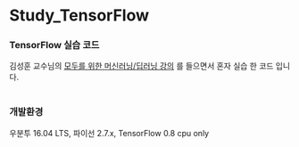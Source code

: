 # Study_TensorFlow
<h3>TensorFlow 실습 코드</h3>
김성훈 교수님의 <a href = "http://hunkim.github.io/ml">모두를 위한 머신러닝/딥러닝 강의</a> 를 들으면서 혼자 실습 한 코드 입니다.<br><br>

<h3>개발환경</h3>
우분투 16.04 LTS, 파이선 2.7.x, TensorFlow 0.8 cpu only
